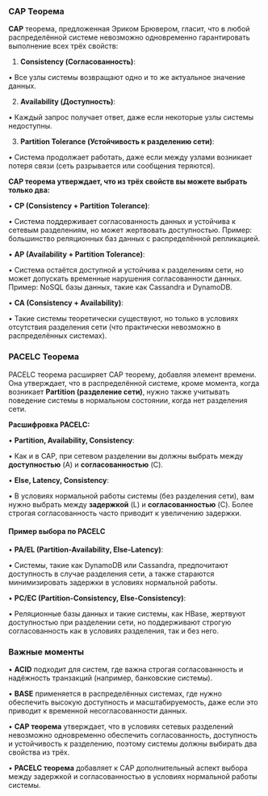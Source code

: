 ### CAP Теорема
  
**CAP** теорема, предложенная Эриком Брювером, гласит, что в любой распределённой системе невозможно одновременно гарантировать выполнение всех трёх свойств:

1. **Consistency (Согласованность)**:

• Все узлы системы возвращают одно и то же актуальное значение данных.

2. **Availability (Доступность)**:

• Каждый запрос получает ответ, даже если некоторые узлы системы недоступны.

3. **Partition Tolerance (Устойчивость к разделению сети)**:

• Система продолжает работать, даже если между узлами возникает потеря связи (сеть разрывается или сообщения теряются).

**CAP теорема утверждает, что из трёх свойств вы можете выбрать только два:**

• **CP (Consistency + Partition Tolerance)**:

• Система поддерживает согласованность данных и устойчива к сетевым разделениям, но может жертвовать доступностью. Пример: большинство реляционных баз данных с распределённой репликацией.

• **AP (Availability + Partition Tolerance)**:

• Система остаётся доступной и устойчива к разделениям сети, но может допускать временные нарушения согласованности данных. Пример: NoSQL базы данных, такие как Cassandra и DynamoDB.

• **CA (Consistency + Availability)**:

• Такие системы теоретически существуют, но только в условиях отсутствия разделения сети (что практически невозможно в распределённых системах).

### PACELC Теорема

PACELC теорема расширяет CAP теорему, добавляя элемент времени. Она утверждает, что в распределённой системе, кроме момента, когда возникает **Partition (разделение сети)**, нужно также учитывать поведение системы в нормальном состоянии, когда нет разделения сети.

**Расшифровка PACELC:**

• **Partition, Availability, Consistency**:

• Как и в CAP, при сетевом разделении вы должны выбрать между **доступностью** (A) и **согласованностью** (C).

• **Else, Latency, Consistency**:

• В условиях нормальной работы системы (без разделения сети), вам нужно выбрать между **задержкой** (L) и **согласованностью** (C). Более строгая согласованность часто приводит к увеличению задержки.

#### Пример выбора по PACELC

• **PA/EL (Partition-Availability, Else-Latency)**:

• Системы, такие как DynamoDB или Cassandra, предпочитают доступность в случае разделения сети, а также стараются минимизировать задержки в условиях нормальной работы.

• **PC/EC (Partition-Consistency, Else-Consistency)**:

• Реляционные базы данных и такие системы, как HBase, жертвуют доступностью при разделении сети, но поддерживают строгую согласованность как в условиях разделения, так и без него.

### Важные моменты

• **ACID** подходит для систем, где важна строгая согласованность и надёжность транзакций (например, банковские системы).

• **BASE** применяется в распределённых системах, где нужно обеспечить высокую доступность и масштабируемость, даже если это приводит к временной несогласованности данных.

• **CAP теорема** утверждает, что в условиях сетевых разделений невозможно одновременно обеспечить согласованность, доступность и устойчивость к разделению, поэтому системы должны выбирать два свойства из трёх.

• **PACELC теорема** добавляет к CAP дополнительный аспект выбора между задержкой и согласованностью в условиях нормальной работы системы.

